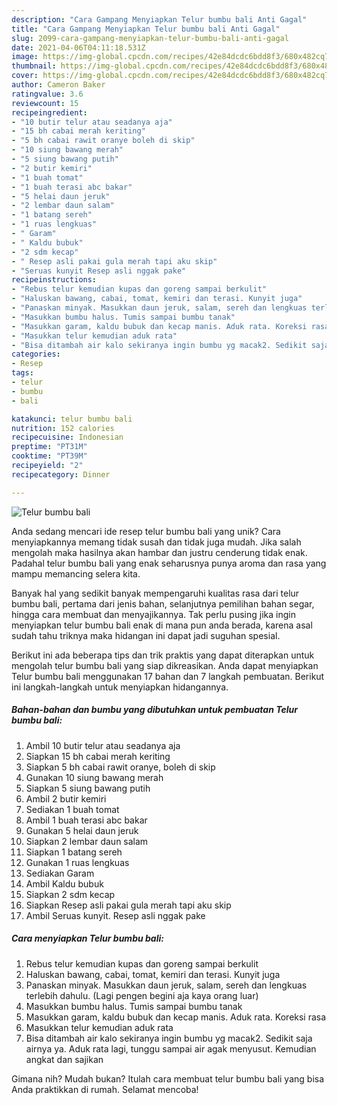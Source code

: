 ```yaml
---
description: "Cara Gampang Menyiapkan Telur bumbu bali Anti Gagal"
title: "Cara Gampang Menyiapkan Telur bumbu bali Anti Gagal"
slug: 2099-cara-gampang-menyiapkan-telur-bumbu-bali-anti-gagal
date: 2021-04-06T04:11:18.531Z
image: https://img-global.cpcdn.com/recipes/42e84dcdc6bdd8f3/680x482cq70/telur-bumbu-bali-foto-resep-utama.jpg
thumbnail: https://img-global.cpcdn.com/recipes/42e84dcdc6bdd8f3/680x482cq70/telur-bumbu-bali-foto-resep-utama.jpg
cover: https://img-global.cpcdn.com/recipes/42e84dcdc6bdd8f3/680x482cq70/telur-bumbu-bali-foto-resep-utama.jpg
author: Cameron Baker
ratingvalue: 3.6
reviewcount: 15
recipeingredient:
- "10 butir telur atau seadanya aja"
- "15 bh cabai merah keriting"
- "5 bh cabai rawit oranye boleh di skip"
- "10 siung bawang merah"
- "5 siung bawang putih"
- "2 butir kemiri"
- "1 buah tomat"
- "1 buah terasi abc bakar"
- "5 helai daun jeruk"
- "2 lembar daun salam"
- "1 batang sereh"
- "1 ruas lengkuas"
- " Garam"
- " Kaldu bubuk"
- "2 sdm kecap"
- " Resep asli pakai gula merah tapi aku skip"
- "Seruas kunyit Resep asli nggak pake"
recipeinstructions:
- "Rebus telur kemudian kupas dan goreng sampai berkulit"
- "Haluskan bawang, cabai, tomat, kemiri dan terasi. Kunyit juga"
- "Panaskan minyak. Masukkan daun jeruk, salam, sereh dan lengkuas terlebih dahulu. (Lagi pengen begini aja kaya orang luar)"
- "Masukkan bumbu halus. Tumis sampai bumbu tanak"
- "Masukkan garam, kaldu bubuk dan kecap manis. Aduk rata. Koreksi rasa"
- "Masukkan telur kemudian aduk rata"
- "Bisa ditambah air kalo sekiranya ingin bumbu yg macak2. Sedikit saja airnya ya. Aduk rata lagi, tunggu sampai air agak menyusut. Kemudian angkat dan sajikan"
categories:
- Resep
tags:
- telur
- bumbu
- bali

katakunci: telur bumbu bali 
nutrition: 152 calories
recipecuisine: Indonesian
preptime: "PT31M"
cooktime: "PT39M"
recipeyield: "2"
recipecategory: Dinner

---
```



![Telur bumbu bali](https://img-global.cpcdn.com/recipes/42e84dcdc6bdd8f3/680x482cq70/telur-bumbu-bali-foto-resep-utama.jpg)

Anda sedang mencari ide resep telur bumbu bali yang unik? Cara menyiapkannya memang tidak susah dan tidak juga mudah. Jika salah mengolah maka hasilnya akan hambar dan justru cenderung tidak enak. Padahal telur bumbu bali yang enak seharusnya punya aroma dan rasa yang mampu memancing selera kita.

Banyak hal yang sedikit banyak mempengaruhi kualitas rasa dari telur bumbu bali, pertama dari jenis bahan, selanjutnya pemilihan bahan segar, hingga cara membuat dan menyajikannya. Tak perlu pusing jika ingin menyiapkan telur bumbu bali enak di mana pun anda berada, karena asal sudah tahu triknya maka hidangan ini dapat jadi suguhan spesial.




Berikut ini ada beberapa tips dan trik praktis yang dapat diterapkan untuk mengolah telur bumbu bali yang siap dikreasikan. Anda dapat menyiapkan Telur bumbu bali menggunakan 17 bahan dan 7 langkah pembuatan. Berikut ini langkah-langkah untuk menyiapkan hidangannya.

<!--inarticleads1-->

##### Bahan-bahan dan bumbu yang dibutuhkan untuk pembuatan Telur bumbu bali:

1. Ambil 10 butir telur atau seadanya aja
1. Siapkan 15 bh cabai merah keriting
1. Siapkan 5 bh cabai rawit oranye, boleh di skip
1. Gunakan 10 siung bawang merah
1. Siapkan 5 siung bawang putih
1. Ambil 2 butir kemiri
1. Sediakan 1 buah tomat
1. Ambil 1 buah terasi abc bakar
1. Gunakan 5 helai daun jeruk
1. Siapkan 2 lembar daun salam
1. Siapkan 1 batang sereh
1. Gunakan 1 ruas lengkuas
1. Sediakan  Garam
1. Ambil  Kaldu bubuk
1. Siapkan 2 sdm kecap
1. Siapkan  Resep asli pakai gula merah tapi aku skip
1. Ambil Seruas kunyit. Resep asli nggak pake




<!--inarticleads2-->

##### Cara menyiapkan Telur bumbu bali:

1. Rebus telur kemudian kupas dan goreng sampai berkulit
1. Haluskan bawang, cabai, tomat, kemiri dan terasi. Kunyit juga
1. Panaskan minyak. Masukkan daun jeruk, salam, sereh dan lengkuas terlebih dahulu. (Lagi pengen begini aja kaya orang luar)
1. Masukkan bumbu halus. Tumis sampai bumbu tanak
1. Masukkan garam, kaldu bubuk dan kecap manis. Aduk rata. Koreksi rasa
1. Masukkan telur kemudian aduk rata
1. Bisa ditambah air kalo sekiranya ingin bumbu yg macak2. Sedikit saja airnya ya. Aduk rata lagi, tunggu sampai air agak menyusut. Kemudian angkat dan sajikan




Gimana nih? Mudah bukan? Itulah cara membuat telur bumbu bali yang bisa Anda praktikkan di rumah. Selamat mencoba!
